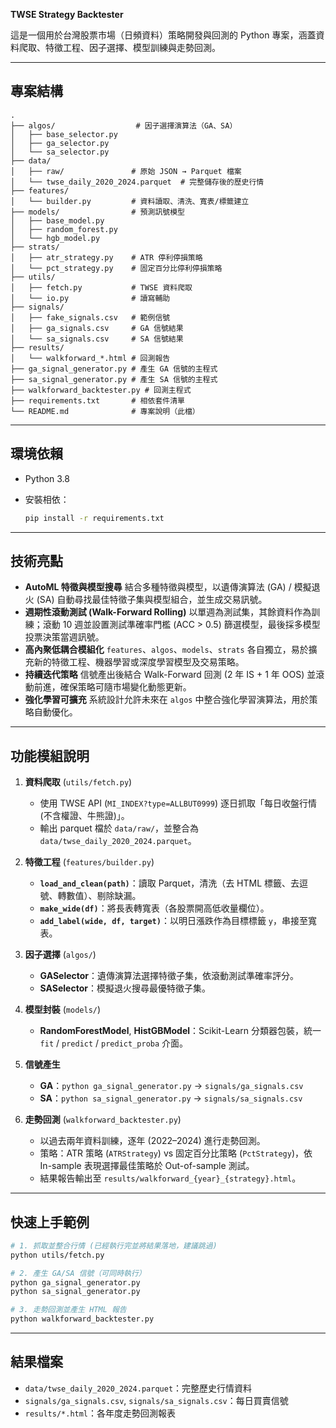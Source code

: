 **TWSE Strategy Backtester**

這是一個用於台灣股票市場（日頻資料）策略開發與回測的 Python 專案，涵蓋資料爬取、特徵工程、因子選擇、模型訓練與走勢回測。

---

## 專案結構

```
.
├── algos/                  # 因子選擇演算法（GA、SA）
│   ├── base_selector.py
│   ├── ga_selector.py
│   └── sa_selector.py
├── data/
│   ├── raw/               # 原始 JSON → Parquet 檔案
│   └── twse_daily_2020_2024.parquet  # 完整儲存後的歷史行情
├── features/
│   └── builder.py         # 資料讀取、清洗、寬表/標籤建立
├── models/                # 預測訊號模型
│   ├── base_model.py
│   ├── random_forest.py
│   └── hgb_model.py
├── strats/
│   ├── atr_strategy.py    # ATR 停利停損策略
│   └── pct_strategy.py    # 固定百分比停利停損策略
├── utils/
│   ├── fetch.py           # TWSE 資料爬取
│   └── io.py              # 讀寫輔助
├── signals/
│   ├── fake_signals.csv   # 範例信號
│   ├── ga_signals.csv     # GA 信號結果
│   └── sa_signals.csv     # SA 信號結果
├── results/
│   └── walkforward_*.html # 回測報告
├── ga_signal_generator.py # 產生 GA 信號的主程式
├── sa_signal_generator.py # 產生 SA 信號的主程式
├── walkforward_backtester.py # 回測主程式
├── requirements.txt       # 相依套件清單
└── README.md              # 專案說明（此檔）
```

---

## 環境依賴

* Python 3.8
* 安裝相依：

  ```bash
  pip install -r requirements.txt
  ```

---

## 技術亮點

* **AutoML 特徵與模型搜尋**
  結合多種特徵與模型，以遺傳演算法 (GA) / 模擬退火 (SA) 自動尋找最佳特徵子集與模型組合，並生成交易訊號。
* **週期性滾動測試 (Walk-Forward Rolling)**
  以單週為測試集，其餘資料作為訓練；滾動 10 週並設置測試準確率門檻 (ACC > 0.5) 篩選模型，最後採多模型投票決策當週訊號。
* **高內聚低耦合模組化**
  `features`、`algos`、`models`、`strats` 各自獨立，易於擴充新的特徵工程、機器學習或深度學習模型及交易策略。
* **持續迭代策略**
  信號產出後結合 Walk-Forward 回測 (2 年 IS + 1 年 OOS) 並滾動前進，確保策略可隨市場變化動態更新。
* **強化學習可擴充**
  系統設計允許未來在 `algos` 中整合強化學習演算法，用於策略自動優化。

---

## 功能模組說明

1. **資料爬取** (`utils/fetch.py`)

   * 使用 TWSE API (`MI_INDEX?type=ALLBUT0999`) 逐日抓取「每日收盤行情(不含權證、牛熊證)」。
   * 輸出 parquet 檔於 `data/raw/`，並整合為 `data/twse_daily_2020_2024.parquet`。
2. **特徵工程** (`features/builder.py`)

   * **`load_and_clean(path)`**：讀取 Parquet，清洗（去 HTML 標籤、去逗號、轉數值）、剔除缺漏。
   * **`make_wide(df)`**：將長表轉寬表（各股票開高低收量欄位）。
   * **`add_label(wide, df, target)`**：以明日漲跌作為目標標籤 `y`，串接至寬表。
3. **因子選擇** (`algos/`)

   * **GASelector**：遺傳演算法選擇特徵子集，依滾動測試準確率評分。
   * **SASelector**：模擬退火搜尋最優特徵子集。
4. **模型封裝** (`models/`)

   * **RandomForestModel**, **HistGBModel**：Scikit-Learn 分類器包裝，統一 `fit` / `predict` / `predict_proba` 介面。
5. **信號產生**

   * **GA**：`python ga_signal_generator.py` → `signals/ga_signals.csv`
   * **SA**：`python sa_signal_generator.py` → `signals/sa_signals.csv`
6. **走勢回測** (`walkforward_backtester.py`)

   * 以過去兩年資料訓練，逐年 (2022–2024) 進行走勢回測。
   * 策略：ATR 策略 (`ATRStrategy`) vs 固定百分比策略 (`PctStrategy`)，依 In-sample 表現選擇最佳策略於 Out-of-sample 測試。
   * 結果報告輸出至 `results/walkforward_{year}_{strategy}.html`。

---

## 快速上手範例

```bash
# 1. 抓取並整合行情 (已經執行完並將結果落地，建議跳過)
python utils/fetch.py

# 2. 產生 GA/SA 信號（可同時執行）
python ga_signal_generator.py
python sa_signal_generator.py

# 3. 走勢回測並產生 HTML 報告
python walkforward_backtester.py
```

---

## 結果檔案

* `data/twse_daily_2020_2024.parquet`：完整歷史行情資料
* `signals/ga_signals.csv`, `signals/sa_signals.csv`：每日買賣信號
* `results/*.html`：各年度走勢回測報表
